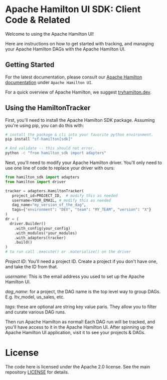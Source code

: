 # Apache Hamilton UI SDK: Client Code &amp; Related

Welcome to using the Apache Hamilton UI!

Here are instructions on how to get started with tracking, and managing your Apache Hamilton
DAGs with the Apache Hamilton UI.

## Getting Started

For the latest documentation, please consult our
[Apache Hamilton documentation](https://hamilton.apache.org/) under `Apache Hamilton UI`.

For a quick overview of Apache Hamilton, we suggest [tryhamilton.dev](https://www.tryhamilton.dev/).

## Using the HamiltonTracker

First, you'll need to install the Apache Hamilton SDK package. Assuming you're using pip, you
can do this with:

```bash
# install the package & cli into your favorite python environment.
pip install "sf-hamilton[sdk]"

# And validate -- this should not error.
python -c "from hamilton_sdk import adapters"
```

Next, you'll need to modify your Apache Hamilton driver. You'll only need to use one line of code to
replace your driver with ours:

```python
from hamilton_sdk import adapters
from hamilton import driver

tracker = adapters.HamiltonTracker(
   project_id=PROJECT_ID,  # modify this as needed
   username=YOUR_EMAIL, # modify this as needed
   dag_name="my_version_of_the_dag",
   tags={"environment": "DEV", "team": "MY_TEAM", "version": "X"}
)
dr = (
  driver.Builder()
    .with_config(your_config)
    .with_modules(*your_modules)
    .with_adapters(tracker)
    .build()
)
# to run call .execute() or .materialize() on the driver
```
*Project ID*: You'll need a project ID. Create a project if you don't have one, and take the ID from that.

*username*: This is the email address you used to set up the Apache Hamilton UI.

*dag_name*: for a project, the DAG name is the top level way to group DAGs.
E.g. ltv_model, us_sales, etc.

*tags*: these are optional are string key value paris. They allow you to filter and curate
various DAG runs.

Then run Apache Hamilton as normal! Each DAG run will be tracked, and you'll have access to it in the
Apache Hamilton UI. After spinning up the Apache Hamilton UI application, visit it to see your projects & DAGs.


# License
The code here is licensed under the Apache 2.0 license. See the main repository [LICENSE](../../LICENSE) for details.

